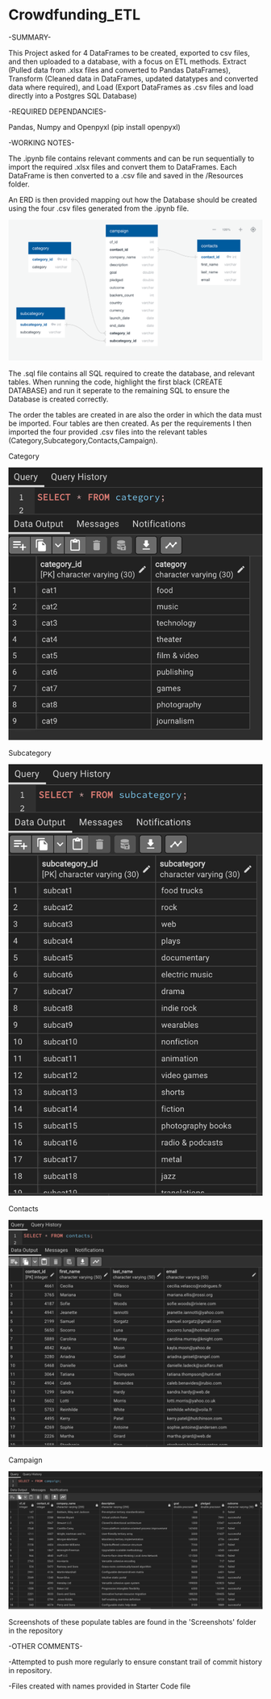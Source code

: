 # Crowdfunding_ETL

-SUMMARY-

This Project asked for 4 DataFrames to be created, exported to csv files, and then uploaded to a database, with a focus on ETL methods. Extract (Pulled data from .xlsx files and converted to Pandas DataFrames), Transform (Cleaned data in DataFrames, updated datatypes and converted data where required), and Load (Export DataFrames as .csv files and load directly into a Postgres SQL Database)

-REQUIRED DEPENDANCIES-

Pandas, Numpy and Openpyxl (pip install openpyxl)

-WORKING NOTES-

The .ipynb file contains relevant comments and can be run sequentially to import the required .xlsx files and convert them to DataFrames. Each DataFrame is then converted to a .csv file and saved in the /Resources folder. 

An ERD is then provided mapping out how the Database should be created using the four .csv files generated from the .ipynb file.

![ERD](Screenshots/crowdfunding_dbERD.png)

The .sql file contains all SQL required to create the database, and relevant tables. When running the code, highlight the first black (CREATE DATABASE) and run it seperate to the remaining SQL to ensure the Database is created correctly.

The order the tables are created in are also the order in which the data must be imported. Four tables are then created. As per the requirements I then imported the four provided .csv files into the relevant tables (Category,Subcategory,Contacts,Campaign). 

Category

![Category Table](Screenshots/CategoryTable.png)

Subcategory

![Subcategory Table](Screenshots/SubcategoryTable.png)

Contacts

![Contacts Table](Screenshots/ContactsTable.png)

Campaign

![Campaign Table](Screenshots/CampaignTable.png)

Screenshots of these populate tables are found in the 'Screenshots' folder in the repository


-OTHER COMMENTS-

-Attempted to push more regularly to ensure constant trail of commit history in repository.

-Files created with names provided in Starter Code file
